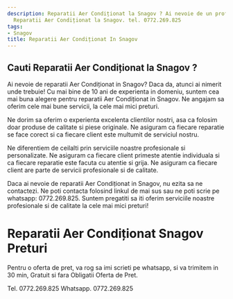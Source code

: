 ```yaml
---
description: Reparatii Aer Condiționat la Snagov ? Ai nevoie de un profesionist in
  Reparatii Aer Condiționat la Snagov. tel. 0772.269.825
tags:
- Snagov
title: Reparatii Aer Condiționat In Snagov
---
```



## Cauti Reparatii Aer Condiționat la Snagov ?

Ai nevoie de reparatii Aer Condiționat in Snagov? Daca da, atunci ai nimerit unde trebuie! Cu mai bine de 10 ani de experienta in domeniu, suntem cea mai buna alegere pentru reparatii Aer Condiționat in Snagov. Ne angajam sa oferim cele mai bune servicii, la cele mai mici preturi. 

Ne dorim sa oferim o experienta excelenta clientilor nostri, asa ca folosim doar produse de calitate si piese originale. Ne asiguram ca fiecare reparatie se face corect si ca fiecare client este multumit de serviciul nostru. 

Ne diferentiem de ceilalti prin serviciile noastre profesionale si personalizate. Ne asiguram ca fiecare client primeste atentie individuala si ca fiecare reparatie este facuta cu atentie si grija. Ne asiguram ca fiecare client are parte de servicii profesionale si de calitate. 

Daca ai nevoie de reparatii Aer Condiționat in Snagov, nu ezita sa ne contactezi. Ne poti contacta folosind linkul de mai sus sau ne poti scrie pe whatsapp: 0772.269.825. Suntem pregatiti sa iti oferim serviciile noastre profesionale si de calitate la cele mai mici preturi!

# Reparatii Aer Condiționat Snagov Preturi
Pentru o oferta de pret, va rog sa imi scrieti pe whatsapp, si va trimitem in 30 min, Gratuit si fara Obligatii Oferta de Pret.

Tel. 0772.269.825
Whatsapp. 0772.269.825